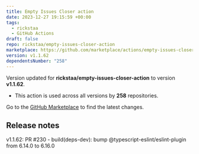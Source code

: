 ```yaml
---
title: Empty Issues Closer action
date: 2023-12-27 19:15:59 +00:00
tags:
  - rickstaa
  - GitHub Actions
draft: false
repo: rickstaa/empty-issues-closer-action
marketplace: https://github.com/marketplace/actions/empty-issues-closer-action
version: v1.1.62
dependentsNumber: "258"
---
```



Version updated for **rickstaa/empty-issues-closer-action** to version **v1.1.62**.
- This action is used across all versions by **258** repositories.

Go to the [GitHub Marketplace](https://github.com/marketplace/actions/empty-issues-closer-action) to find the latest changes.

## Release notes

v1.1.62: PR #230 - build(deps-dev): bump @typescript-eslint/eslint-plugin from 6.14.0 to 6.16.0
